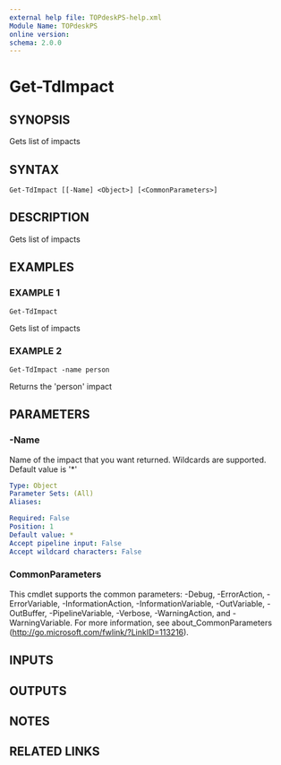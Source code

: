 ```yaml
---
external help file: TOPdeskPS-help.xml
Module Name: TOPdeskPS
online version:
schema: 2.0.0
---
```


# Get-TdImpact

## SYNOPSIS
Gets list of impacts

## SYNTAX

```
Get-TdImpact [[-Name] <Object>] [<CommonParameters>]
```

## DESCRIPTION
Gets list of impacts

## EXAMPLES

### EXAMPLE 1
```
Get-TdImpact
```

Gets list of impacts

### EXAMPLE 2
```
Get-TdImpact -name person
```

Returns the 'person' impact

## PARAMETERS

### -Name
Name of the impact that you want returned.
Wildcards are supported.
Default value is '*'

```yaml
Type: Object
Parameter Sets: (All)
Aliases:

Required: False
Position: 1
Default value: *
Accept pipeline input: False
Accept wildcard characters: False
```

### CommonParameters
This cmdlet supports the common parameters: -Debug, -ErrorAction, -ErrorVariable, -InformationAction, -InformationVariable, -OutVariable, -OutBuffer, -PipelineVariable, -Verbose, -WarningAction, and -WarningVariable.
For more information, see about_CommonParameters (http://go.microsoft.com/fwlink/?LinkID=113216).

## INPUTS

## OUTPUTS

## NOTES

## RELATED LINKS
